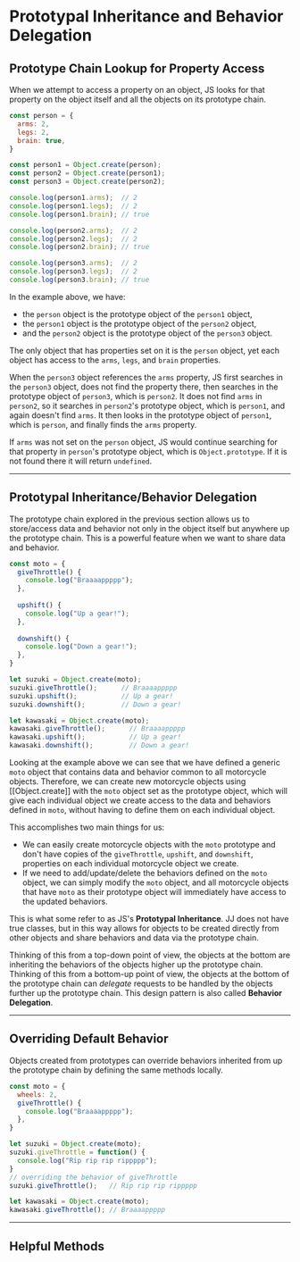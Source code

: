 
# Prototypal Inheritance and Behavior Delegation

## Prototype Chain Lookup for Property Access

When we attempt to access a property on an object, JS looks for that property on the object itself and all the objects on its prototype chain.

```js
const person = {
  arms: 2,
  legs: 2,
  brain: true,
}

const person1 = Object.create(person);
const person2 = Object.create(person1);
const person3 = Object.create(person2);

console.log(person1.arms);  // 2
console.log(person1.legs);  // 2
console.log(person1.brain); // true

console.log(person2.arms);  // 2
console.log(person2.legs);  // 2
console.log(person2.brain); // true

console.log(person3.arms);  // 2
console.log(person3.legs);  // 2
console.log(person3.brain); // true
```

In the example above, we have:

- the `person` object is the prototype object of the `person1` object,
- the `person1` object is the prototype object of the `person2` object,
- and the `person2` object is the prototype object of the `person3` object.

The only object that has properties set on it is the `person` object, yet each object has access to the `arms`, `legs`, and `brain` properties.

When the `person3` object references the `arms` property, JS first searches in the `person3` object, does not find the property there, then searches in the prototype object of `person3`, which is `person2`. It does not find `arms` in `person2`, so it searches in `person2`'s prototype object, which is `person1`, and again doesn't find `arms`. It then looks in the prototype object of `person1`, which is `person`, and finally finds the `arms` property.

If `arms` was not set on the `person` object, JS would continue searching for that property in `person`'s prototype object, which is `Object.prototype`. If it is not found there it will return `undefined`.

---

## Prototypal Inheritance/Behavior Delegation

The prototype chain explored in the previous section allows us to store/access data and behavior not only in the object itself but anywhere up the prototype chain. This is a powerful feature when we want to share data and behavior.

```js
const moto = {
  giveThrottle() {
    console.log("Braaaappppp");
  },
  
  upshift() {
    console.log("Up a gear!");
  },
  
  downshift() {
    console.log("Down a gear!");
  },
}

let suzuki = Object.create(moto);
suzuki.giveThrottle();      // Braaaappppp
suzuki.upshift();           // Up a gear!
suzuki.downshift();         // Down a gear!

let kawasaki = Object.create(moto);
kawasaki.giveThrottle();      // Braaaappppp
kawasaki.upshift();           // Up a gear!
kawasaki.downshift();         // Down a gear!
```

Looking at the example above we can see that we have defined a generic `moto` object that contains data and behavior common to all motorcycle objects. Therefore, we can create new motorcycle objects using [[Object.create]] with the `moto` object set as the prototype object, which will give each individual object we create access to the data and behaviors defined in `moto`, without having to define them on each individual object.

This accomplishes two main things for us:

- We can easily create motorcycle objects with the `moto` prototype and don't have copies of the `giveThrottle`, `upshift`, and `downshift`, properties on each individual motorcycle object we create.
- If we need to add/update/delete the behaviors defined on the `moto` object, we can simply modify the `moto` object, and all motorcycle objects that have `moto` as their prototype object will immediately have access to the updated behaviors.

This is what some refer to as JS's **Prototypal Inheritance**. JJ does not have true classes, but in this way allows for objects to be created directly from other objects and share behaviors and data via the prototype chain.

Thinking of this from a top-down point of view, the objects at the bottom are inheriting the behaviors of the objects higher up the prototype chain. Thinking of this from a bottom-up point of view, the objects at the bottom of the prototype chain can _delegate_ requests to be handled by the objects further up the prototype chain. This design pattern is also called **Behavior Delegation**.

---

## Overriding Default Behavior

Objects created from prototypes can override behaviors inherited from up the prototype chain by defining the same methods locally.

```js
const moto = {
  wheels: 2,
  giveThrottle() {
    console.log("Braaaappppp");
  },
}

let suzuki = Object.create(moto);
suzuki.giveThrottle = function() { 
  console.log("Rip rip rip rippppp");
}
// overriding the behavior of giveThrottle
suzuki.giveThrottle();   // Rip rip rip rippppp

let kawasaki = Object.create(moto);
kawasaki.giveThrottle(); // Braaaappppp
```

---

## Helpful Methods
